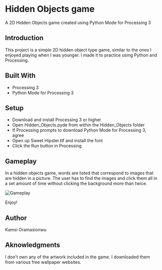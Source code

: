 # Hidden Objects game
A 2D Hidden Objects game created using Python Mode for Processing 3

## Introduction 
This project is a simple 2D hidden object type game, similar to the ones I enjoyed playing when I was younger. I made it to practice using Python and Processing. 

## Built With
* Processing 3
* Python Mode for Processing 3

## Setup
* Download and install Processing 3 or higher
* Open Hidden_Objects.pyde from within the Hidden_Objects folder 
* If Processing prompts to download Python Mode for Processing 3, agree 
* Open up Sweet Hipster.ttf and install the font
* Click the Run button in Processing 

## Gameplay
In a hidden objects game, words are listed that correspond to images that are hidden in a picture. The user has to find the images and click them all in a set amount of time without clicking the background more than twice.

![Gameplay](Hidden_Objects/gameplay/gameplay.gif)

Enjoy!

## Author
Kamsi Oramasionwu

## Aknowledgments
I don't own any of the artwork included in the game. I downloaded them from various free wallpaper websites.
